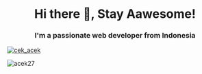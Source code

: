 <h1 align="center">Hi there 👋, Stay Aawesome!</h1>
<h3 align="center">I'm a passionate web developer from Indonesia</h3>


<p align="left"> <a href="https://twitter.com/cek_acek" target="blank"><img src="https://img.shields.io/twitter/follow/cek_acek?logo=twitter&style=for-the-badge" alt="cek_acek" /></a> </p>


<p><img align="left" src="https://github-readme-stats.vercel.app/api/top-langs/?username=acek27&layout=compact" alt="acek27" /></p>	


